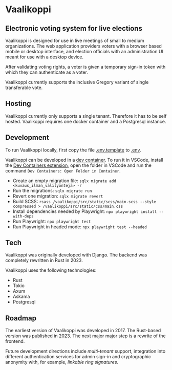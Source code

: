 # Vaalikoppi

## Electronic voting system for live elections

Vaalikoppi is designed for use in live meetings of small to medium organizations. The web application providers voters with a browser based mobile or desktop interface, and election officials with an administration UI meant for use with a desktop device.

After validating voting rights, a voter is given a temporary sign-in token with which they can authenticate as a voter.

Vaalikoppi currently supports the inclusive Gregory variant of single transferable vote.

## Hosting

Vaalikoppi currently only supports a single tenant. Therefore it has to be self hosted. Vaalikoppi requires one docker container and a Postgresql instance.

## Development

To run Vaalikoppi locally, first copy the file [.env.template](.env.template) to [.env](.env).

Vaalikoppi can be developed in a [dev container](https://containers.dev/). To run it in VSCode, install the [Dev Containers extension](https://marketplace.visualstudio.com/items?itemName=ms-vscode-remote.remote-containers), open the folder in VSCode and run the command `Dev Containers: Open Folder in Container`.

- Create an empty migration file: `sqlx migrate add <kuvaus_ilman_välilyöntejä> -r`
- Run the migrations: `sqlx migrate run`
- Revert one migration: `sqlx migrate revert`
- Build SCSS: `rsass /vaalikoppi/src/static/scss/main.scss --style compressed > /vaalikoppi/src/static/css/main.css`
- Install dependencies needed by Playwright: `npx playwright install --with-deps`
- Run Playwright: `npx playwright test`
- Run Playwright in headed mode: `npx playwright test --headed`

## Tech

Vaalikoppi was originally developed with Django. The backend was completely rewritten in Rust in 2023.

Vaalikoppi uses the following technologies:
- Rust
- Tokio
- Axum
- Askama
- Postgresql

## Roadmap

The earliest version of Vaalikoppi was developed in 2017. The Rust-based version was published in 2023. The next major major step is a rewrite of the frontend.

Future development directions include _multi-tenant_ support, integration into different authentication services for admin sign-in and cryptographic anonymity with, for example, _linkable ring signatures_.